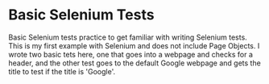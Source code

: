 # Basic Selenium Tests
Basic Selenium tests practice to get familiar with writing Selenium tests. This is
my first example with Selenium and does not include Page Objects. I wrote two basic 
tets here, one that goes into a webpage and checks for a header, and the other test 
goes to the default Google webpage and gets the title to test if the title is 'Google'.
